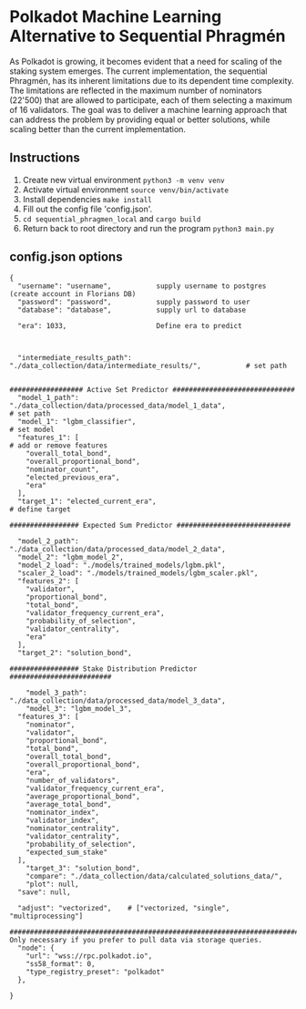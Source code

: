 # Polkadot Machine Learning Alternative to Sequential Phragmén
As Polkadot is growing, it becomes evident that a need for scaling of the staking system emerges. The current implementation, the sequential Phragmén, has its inherent limitations due to its dependent time complexity. The limitations are reflected in the maximum number of nominators (22'500) that are allowed to participate, each of them selecting a maximum of 16 validators. The goal was to deliver a machine learning approach that can address the problem by providing equal or better solutions, while scaling better than the current implementation.
## Instructions

1. Create new virtual environment ```python3 -m venv venv```
2. Activate virtual environment ```source venv/bin/activate```
3. Install dependencies ```make install```
4. Fill out the config file 'config.json'. 
5. ```cd sequential_phragmen_local``` and ```cargo build```
6. Return back to root directory and run the program ```python3 main.py```




## config.json options

```
{
  "username": "username",           supply username to postgres (create account in Florians DB)
  "password": "password",           supply password to user
  "database": "database",           supply url to database

  "era": 1033,                      Define era to predict



  "intermediate_results_path": "./data_collection/data/intermediate_results/",           # set path


################## Active Set Predictor ##############################
  "model_1_path": "./data_collection/data/processed_data/model_1_data",                  # set path
  "model_1": "lgbm_classifier",                                                          # set model
  "features_1": [                                                                        # add or remove features
    "overall_total_bond",
    "overall_proportional_bond",
    "nominator_count",
    "elected_previous_era",
    "era"
  ],
  "target_1": "elected_current_era",                                                      # define target

################# Expected Sum Predictor ############################

  "model_2_path": "./data_collection/data/processed_data/model_2_data",
  "model_2": "lgbm_model_2",
  "model_2_load": "./models/trained_models/lgbm.pkl",
  "scaler_2_load": "./models/trained_models/lgbm_scaler.pkl",
  "features_2": [
    "validator",
    "proportional_bond",
    "total_bond",
    "validator_frequency_current_era",
    "probability_of_selection",
    "validator_centrality",
    "era"
  ],
  "target_2": "solution_bond",

################# Stake Distribution Predictor #########################

    "model_3_path": "./data_collection/data/processed_data/model_3_data",
    "model_3": "lgbm_model_3",
  "features_3": [
    "nominator",
    "validator",
    "proportional_bond",
    "total_bond",
    "overall_total_bond",
    "overall_proportional_bond",
    "era",
    "number_of_validators",
    "validator_frequency_current_era",
    "average_proportional_bond",
    "average_total_bond",
    "nominator_index",
    "validator_index",
    "nominator_centrality",
    "validator_centrality",
    "probability_of_selection",
    "expected_sum_stake"
  ],
    "target_3": "solution_bond",
    "compare": "./data_collection/data/calculated_solutions_data/",
    "plot": null,
  "save": null,

  "adjust": "vectorized",    # ["vectorized, "single", "multiprocessing"]

###########################################################################
Only necessary if you prefer to pull data via storage queries.
  "node": {
    "url": "wss://rpc.polkadot.io",
    "ss58_format": 0,
    "type_registry_preset": "polkadot"
  },

}
```
